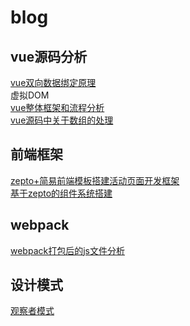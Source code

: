 # blog
## vue源码分析
[vue双向数据绑定原理](https://github.com/jackfxq/vue-source/issues/2) <br>
虚拟DOM <br>
[vue整体框架和流程分析](https://github.com/jackfxq/vue-source/issues/1) <br>
[vue源码中关于数组的处理](https://github.com/jackfxq/vue-source/issues/6) <br>
## 前端框架
[zepto+简易前端模板搭建活动页面开发框架](https://github.com/jackfxq/vue-source/issues/4) <br>
[基于zepto的组件系统搭建](https://github.com/jackfxq/vue-source/issues/8) <br>
## webpack
[webpack打包后的js文件分析](https://github.com/jackfxq/vue-source/issues/5) <br>
## 设计模式
[观察者模式](https://github.com/jackfxq/vue-source/issues/7) <br>
